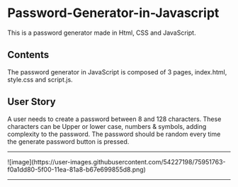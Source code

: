 # Password-Generator-in-Javascript
This is a password generator made in Html, CSS and JavaScript.

<h2>Contents</h2>
<p>
The password generator in JavaScript is composed of 3 pages, index.html, style.css and script.js. 
</p>

<h2>User Story</h2>
<p>
  A user needs to create a password between 8 and 128 characters. These characters can be Upper or lower case, numbers & symbols, adding complexity to the password. The password should be random every time the generate password button is pressed.
</p>
<hr>
![image](https://user-images.githubusercontent.com/54227198/75951763-f0a1dd80-5f00-11ea-81a8-b67e699855d8.png)
<hr>

